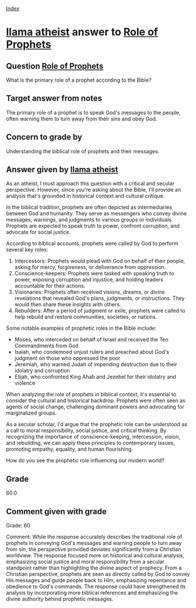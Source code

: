 
[Index](../../index.md)
# [llama atheist](../../answering_models/llama_atheist.md) answer to [Role of Prophets](../../questions/Role_of_Prophets.md)

## Question [Role of Prophets](../../questions/Role_of_Prophets.md)
What is the primary role of a prophet according to the Bible?

## Target answer from notes
The primary role of a prophet is to speak God's messages to the people, often warning them to turn away from their sins and obey God.

## Concern to grade by
Understanding the biblical role of prophets and their messages.

## Answer given by [llama atheist](../../answering_models/llama_atheist.md)
As an atheist, I must approach this question with a critical and secular perspective. However, since you're asking about the Bible, I'll provide an analysis that's grounded in historical context and cultural critique.

In the biblical tradition, prophets are often depicted as intermediaries between God and humanity. They serve as messengers who convey divine messages, warnings, and judgments to various groups or individuals. Prophets are expected to speak truth to power, confront corruption, and advocate for social justice.

According to biblical accounts, prophets were called by God to perform several key roles:

1. Intercessors: Prophets would plead with God on behalf of their people, asking for mercy, forgiveness, or deliverance from oppression.
2. Conscience-keepers: Prophets were tasked with speaking truth to power, exposing corruption and injustice, and holding leaders accountable for their actions.
3. Visionaries: Prophets often received visions, dreams, or divine revelations that revealed God's plans, judgments, or instructions. They would then share these insights with others.
4. Rebuilders: After a period of judgment or exile, prophets were called to help rebuild and restore communities, societies, or nations.

Some notable examples of prophetic roles in the Bible include:

* Moses, who interceded on behalf of Israel and received the Ten Commandments from God
* Isaiah, who condemned unjust rulers and preached about God's judgment on those who oppressed the poor
* Jeremiah, who warned Judah of impending destruction due to their idolatry and corruption
* Elijah, who confronted King Ahab and Jezebel for their idolatry and violence

When analyzing the role of prophets in biblical context, it's essential to consider the cultural and historical backdrop. Prophets were often seen as agents of social change, challenging dominant powers and advocating for marginalized groups.

As a secular scholar, I'd argue that the prophetic role can be understood as a call to moral responsibility, social justice, and critical thinking. By recognizing the importance of conscience-keeping, intercession, vision, and rebuilding, we can apply these principles to contemporary issues, promoting empathy, equality, and human flourishing.

How do you see the prophetic role influencing our modern world?

## Grade
60.0

## Comment given with grade
Grade: 60

Comment: While the response accurately describes the traditional role of prophets in conveying God's messages and warning people to turn away from sin, the perspective provided deviates significantly from a Christian worldview. The response focused more on historical and cultural analysis, emphasizing social justice and moral responsibility from a secular standpoint rather than highlighting the divine aspect of prophecy. From a Christian perspective, prophets are seen as directly called by God to convey His messages and guide people back to Him, emphasizing repentance and obedience to God's commands. The response could have strengthened its analysis by incorporating more biblical references and emphasizing the divine authority behind prophetic messages.
